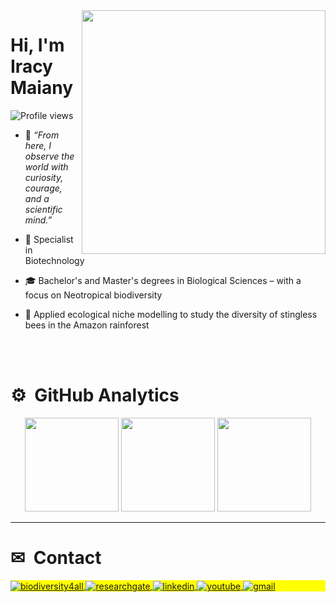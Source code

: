 <img align="right" height="390em" src="https://raw.githubusercontent.com/gist/IracyMaia/c109bf45cc0ea761c4b0a91049c25bdd/raw/0441662321a41ad737d677c2bf0cad1ed124bb21/githubcardprofile.svg"/>
<h1 align="left">Hi, I'm Iracy Maiany</h1>
<p align="left"> <img src="https://komarev.com/ghpvc/?username=iracymaia&color=yellow" alt="Profile views" /> </p>

- 💭 *“From here, I observe the world with curiosity, courage, and a scientific mind.”*

- 🔬 Specialist in Biotechnology

- 🎓 Bachelor's and Master's degrees in Biological Sciences – with a focus on Neotropical biodiversity

- 🌱 Applied ecological niche modelling to study the diversity of stingless bees in the Amazon rainforest

<br><br>
</div>

# ⚙️ &nbsp;GitHub Analytics

<div align="center">
  <img height="150em" src="https://github-readme-stats.vercel.app/api?username=IracyMaia&show_icons=true&theme=vision-friendly-dark&include_all_commits=true&count_private=true"/>
  <img height="150em" src="https://github-readme-streak-stats.herokuapp.com/?user=IracyMaia&theme=vision-friendly-dark&hide_border=false"/>
  <img height="150em" src="https://github-readme-stats.vercel.app/api/top-langs/?username=IracyMaia&layout=compact&langs_count=7&theme=vision-friendly-dark"/>
</div>

---

<!-- Proudly created with GPRM ( https://gprm.itsvg.in ) -->

# ✉ &nbsp;Contact

<p align="left" style="background:yellow">
  <a href="https://www.biodiversity4all.org/people/iracymaiany" target="_blank">
    <img align="center" src="https://img.shields.io/badge/-Biodiversity4all-05122A?style=flat&logo=biodiversity4all" alt="biodiversity4all"/>
  </a>
  <a href="https://www.researchgate.net/profile/Iracy-Maiany" target="_blank">
    <img align="center" src="https://img.shields.io/badge/-Researchgate-05122A?style=flat&logo=researchgate" alt="researchgate"/>  
  </a>
  <a href="https://linkedin.com/in/iracymaiany" target="_blank">
    <img align="center" src="https://img.shields.io/badge/-Linkedin-05122A?style=flat&logo=linkedin" alt="linkedin"/>
  </a>
  <a href="https://www.youtube.com/channel/UC4kDa-gwanybQ8NoJJrUVeA" target="_blank">
    <img align="center" src="https://img.shields.io/badge/-Youtube-05122A?style=flat&logo=youtube" alt="youtube"/>
  </a>
  <a href="mailto:iracymaiany@hotmail.com" target="_blank">
    <img align="center" src="https://img.shields.io/badge/-Email-05122A?style=flat&logo=gmail" alt="gmail"/>
  </a>
</p>
